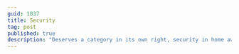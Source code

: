 ```yaml
---
guid: 1037
title: Security
tag: post
published: true
description: "Deserves a category in its own right, security in home automation is by far the most used, with alarm and video surveillance systems in the first place"
---
```

